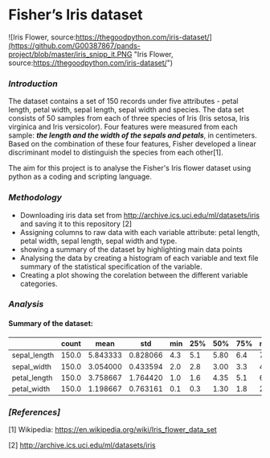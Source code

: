 
#  Fisher’s Iris dataset
![Iris Flower, source:https://thegoodpython.com/iris-dataset/](https://github.com/G00387867/pands-project/blob/master/iris_snipp_it.PNG "Iris Flower, source:https://thegoodpython.com/iris-dataset/")

### _Introduction_

The dataset contains a set of 150 records under five attributes - petal length, petal width, sepal length, sepal width and species.
The data set consists of 50 samples from each of three species of Iris (Iris setosa, Iris virginica and Iris versicolor). Four features were measured from each sample: **_the length and the width of the sepals and petals_**, in centimeters. Based on the combination of these four features, Fisher developed a linear discriminant model to distinguish the species from each other[1].

The aim for this project is to analyse the Fisher's Iris flower dataset using python as a coding and scripting language.

### _Methodology_

* Downloading iris data set from http://archive.ics.uci.edu/ml/datasets/iris and saving it to this repository [2]
* Assigning columns to raw data with each variable attribute: petal length, petal width, sepal length, sepal width and type.
* showing a summary of the dataset by highlighting main data points
* Analysing the data by creating a histogram of each variable and text file summary of the statistical specification of the variable.
* Creating a plot showing the corelation between the different variable categories.


### _Analysis_

#### Summary of the dataset:


 |            |count | mean      |      std|  min | 25%   |50% | 75%   |max|
 |------------| --------| --------| -----------|-----|------|----|-----|-----|
| sepal_length |  150.0|  5.843333 | 0.828066 | 4.3|  5.1 | 5.80 | 6.4|  7.9|
| sepal_width |   150.0 | 3.054000 | 0.433594 | 2.0 | 2.8 | 3.00 | 3.3 | 4.4|
| petal_length |  150.0 | 3.758667 | 1.764420 | 1.0|  1.6 | 4.35 | 5.1 | 6.9|
|petal_width |   150.0 | 1.198667 | 0.763161 | 0.1 | 0.3 | 1.30 | 1.8 | 2.5|


### _[References]_

[1] Wikipedia: https://en.wikipedia.org/wiki/Iris_flower_data_set

[2] http://archive.ics.uci.edu/ml/datasets/iris

